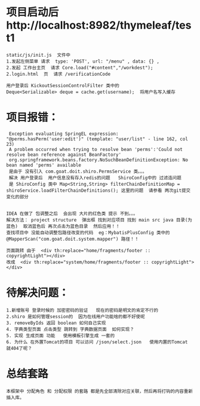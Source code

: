 #   项目启动后  http://localhost:8982/thymeleaf/test1
    static/js/init.js  文件中 
    1.发起左侧菜单 请求  type: 'POST', url: "/menu" , data: {} ,
    2.发起 工作台主页  请求 Core.load("#content","/workdest");
    2.login.html  页  请求 /verificationCode
    
    用户登录后 KickoutSessionControlFilter 类中的 
    Deque<Serializable> deque = cache.get(username);  将用户名写入缓存
    
# 项目报错：
     Exception evaluating SpringEL expression: "@perms.hasPerm('user:edit')" (template: "user/list" - line 162, col 23)
     A problem occurred when trying to resolve bean 'perms':'Could not resolve bean reference against BeanFactory'
     org.springframework.beans.factory.NoSuchBeanDefinitionException: No bean named 'perms' available
     是由于 没有引入 com.goat.doit.shiro.PermsService 类。。。
     解决 用户登录后  用户信息没有存入redis的问题   ShiroConfig中的 过滤连问题
     是 ShiroConfig 类中 Map<String,String> filterChainDefinitionMap = shiroService.loadFilterChainDefinitions(); 这里的问题  请参看 两次git提交 变化的部分 
    
    
    IDEA 在做了 包调整之后  会出现 大片的红色类 提示 不到。。。
    解决方法： project structure  弹出框 找到对应项目 找到 main src java 目录(为蓝色)  取消蓝色后 再次点击为蓝色目录  然后应用！！
    查找项目中 没能自动调整包路径改变的代码  eg：MybatisPlusConfig 类中的 @MapperScan("com.goat.doit.system.mapper") 路径！！
    
    页面跳转 由于  <div th:replace="home/fragments/footer :: copyrightLight"></div>
    改成  <div th:replace="system/home/fragments/footer :: copyrightLight"></div>
    
    
# 待解决问题：
    1.新增账号 登录时候的 加密密码的验证   现在的密码是明文的肯定不行的
    2.shiro 是如何管理session的  因为在线用户功能啥的都不好使呢  
    3. removeByIds 返回 boolean 如何自己实现 
    4. 字典类型页面 点击类型 跳转到 字典数据页面  如何实现？
    5. 实现 生成页面 功能   使用模板引擎生成 一套的
    6. 为什么 在外置Tomcat的项目 可以访问 /json/select.json   使用内置的Tomcat 就404了呢？
    
    
    
# 总结套路
    本框架中 分配角色 和 分配权限 的套路 都是先全部清除对应关联，然后再将打钩的内容重新插入库。
    
    
    
    
    
    
    
    
    
    
    
    
    
    
    